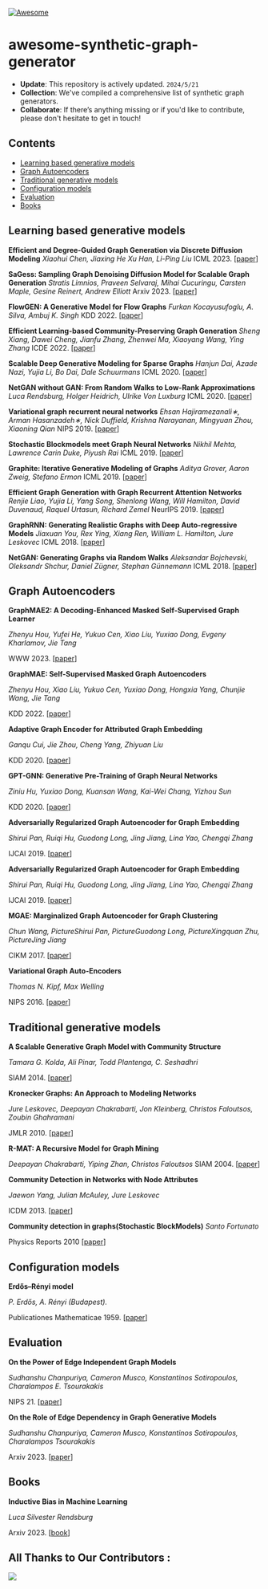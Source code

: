 [![Awesome](https://cdn.rawgit.com/sindresorhus/awesome/d7305f38d29fed78fa85652e3a63e154dd8e8829/media/badge.svg)](https://github.com/hee9joon/Awesome-Diffusion-Models) 

# awesome-synthetic-graph-generator


+ **Update**: This repository is actively updated.  `2024/5/21`
+ **Collection**: We've compiled a comprehensive list of synthetic graph generators.
+ **Collaborate**: If there’s anything missing or if you'd like to contribute, please don't hesitate to get in touch!

## Contents

+ [Learning based generative models](#Learning-based-generative-models)
+ [Graph Autoencoders](#Graph-Autoencoders)
+ [Traditional generative models](#Traditional-generative-models)
+ [Configuration models](#Configuration-models)
+ [Evaluation](#Evaluation)
+ [Books](#Books)


## Learning based generative models
**Efficient and Degree-Guided Graph Generation via Discrete Diffusion Modeling**
*Xiaohui Chen, Jiaxing He Xu Han, Li-Ping Liu*
ICML 2023. [[paper](https://arxiv.org/pdf/2305.04111.pdf)]

**SaGess: Sampling Graph Denoising Diffusion Model for Scalable Graph Generation**
*Stratis Limnios, Praveen Selvaraj, Mihai Cucuringu, Carsten Maple, Gesine Reinert, Andrew Elliott*
Arxiv 2023. [[paper](https://arxiv.org/abs/2306.16827)]

**FlowGEN: A Generative Model for Flow Graphs**
*Furkan Kocayusufoglu, A. Silva, Ambuj K. Singh*
KDD 2022. [[paper](https://dl.acm.org/doi/10.1145/3534678.3539406)]

**Efficient Learning-based Community-Preserving Graph Generation**
*Sheng Xiang, Dawei Cheng, Jianfu Zhang, Zhenwei Ma, Xiaoyang Wang, Ying Zhang*
ICDE 2022. [[paper](https://ieeexplore.ieee.org/document/9835281)]

**Scalable Deep Generative Modeling for Sparse Graphs**
*Hanjun Dai, Azade Nazi, Yujia Li, Bo Dai, Dale Schuurmans*
ICML 2020. [[paper](https://arxiv.org/abs/2006.15502)]

**NetGAN without GAN: From Random Walks to Low-Rank Approximations**
*Luca Rendsburg, Holger Heidrich, Ulrike Von Luxburg*
ICML 2020. [[paper](https://proceedings.mlr.press/v119/rendsburg20a.html)]

**Variational graph recurrent neural networks**
*Ehsan Hajiramezanali∗, Arman Hasanzadeh∗, Nick Duffield, Krishna Narayanan, Mingyuan Zhou, Xiaoning Qian*
NIPS 2019. [[paper](https://dl.acm.org/doi/10.5555/3454287.3455247)]

**Stochastic Blockmodels meet Graph Neural Networks**
*Nikhil Mehta, Lawrence Carin Duke, Piyush Rai*
ICML 2019. [[paper](https://proceedings.mlr.press/v97/mehta19a.html)]

**Graphite: Iterative Generative Modeling of Graphs**
*Aditya Grover, Aaron Zweig, Stefano Ermon*
ICML 2019. [[paper](https://arxiv.org/pdf/1803.10459)]

**Efficient Graph Generation with Graph Recurrent Attention Networks**
*Renjie Liao, Yujia Li, Yang Song, Shenlong Wang, Will Hamilton, David Duvenaud, Raquel Urtasun, Richard Zemel*
NeurIPS 2019. [[paper](https://proceedings.neurips.cc/paper/2019/file/d0921d442ee91b896ad95059d13df618-Paper.pdf)]

**GraphRNN: Generating Realistic Graphs with Deep Auto-regressive Models**
*Jiaxuan You, Rex Ying, Xiang Ren, William L. Hamilton, Jure Leskovec*
ICML 2018. [[paper](https://ar5iv.labs.arxiv.org/html/1802.08773)]

**NetGAN: Generating Graphs via Random Walks**
*Aleksandar Bojchevski, Oleksandr Shchur, Daniel Zügner, Stephan Günnemann*
ICML 2018. [[paper](https://paperswithcode.com/paper/netgan-generating-graphs-via-random-walks)]



## Graph Autoencoders

**GraphMAE2: A Decoding-Enhanced Masked Self-Supervised Graph Learner**

*Zhenyu Hou, Yufei He, Yukuo Cen, Xiao Liu, Yuxiao Dong, Evgeny Kharlamov, Jie Tang*

WWW 2023. [[paper](https://arxiv.org/abs/2304.04779)]

**GraphMAE: Self-Supervised Masked Graph Autoencoders**

*Zhenyu Hou, Xiao Liu, Yukuo Cen, Yuxiao Dong, Hongxia Yang, Chunjie Wang, Jie Tang*

KDD 2022. [[paper](https://arxiv.org/abs/2205.10803)]

**Adaptive Graph Encoder for Attributed Graph Embedding**

*Ganqu Cui, Jie Zhou, Cheng Yang, Zhiyuan Liu*

KDD 2020. [[paper](https://arxiv.org/abs/2007.01594)]

**GPT-GNN: Generative Pre-Training of Graph Neural Networks**

*Ziniu Hu, Yuxiao Dong, Kuansan Wang, Kai-Wei Chang, Yizhou Sun*

KDD 2020. [[paper](https://arxiv.org/abs/2007.01594)]

**Adversarially Regularized Graph Autoencoder for Graph Embedding**

*Shirui Pan, Ruiqi Hu, Guodong Long, Jing Jiang, Lina Yao, Chengqi Zhang*

IJCAI 2019. [[paper](https://arxiv.org/abs/1802.04407)]

**Adversarially Regularized Graph Autoencoder for Graph Embedding**

*Shirui Pan, Ruiqi Hu, Guodong Long, Jing Jiang, Lina Yao, Chengqi Zhang*

IJCAI 2019. [[paper](https://arxiv.org/abs/1802.04407)]

**MGAE: Marginalized Graph Autoencoder for Graph Clustering**

*Chun Wang, PictureShirui Pan, PictureGuodong Long, PictureXingquan Zhu, PictureJing Jiang*

CIKM 2017. [[paper](https://dl.acm.org/doi/10.1145/3132847.3132967)]

**Variational Graph Auto-Encoders**

*Thomas N. Kipf, Max Welling*

NIPS 2016. [[paper](https://arxiv.org/abs/1611.07308)]





## Traditional generative models

**A Scalable Generative Graph Model with Community Structure**

*Tamara G. Kolda, Ali Pinar, Todd Plantenga, C. Seshadhri*

SIAM 2014. [[paper](https://arxiv.org/abs/1302.6636)]

**Kronecker Graphs: An Approach to Modeling Networks**

*Jure Leskovec, Deepayan Chakrabarti, Jon Kleinberg, Christos Faloutsos, Zoubin Ghahramani*

JMLR 2010. [[paper](https://www.jmlr.org/papers/volume11/leskovec10a/leskovec10a.pdf)]


**R-MAT: A Recursive Model for Graph Mining**

*Deepayan Chakrabarti, Yiping Zhan, Christos Faloutsos*
SIAM 2004. [[paper](https://epubs.siam.org/doi/abs/10.1137/1.9781611972740.43)]

**Community Detection in Networks with Node Attributes**

*Jaewon Yang, Julian McAuley, Jure Leskovec*

ICDM 2013. [[paper](https://arxiv.org/abs/1401.7267)]


**Community detection in graphs(Stochastic BlockModels)**
*Santo Fortunato*

Physics Reports 2010 [[paper](https://arxiv.org/abs/0906.0612)]

## Configuration models

**Erdős–Rényi model**

*P. Erdős, A. Rényi (Budapest).*

Publicationes Mathematicae 1959. [[paper](https://www.renyi.hu/~p_erdos/1959-11.pdf)]



## Evaluation

**On the Power of Edge Independent Graph Models**

*Sudhanshu Chanpuriya, Cameron Musco, Konstantinos Sotiropoulos, Charalampos E. Tsourakakis*

NIPS 21. [[paper](https://arxiv.org/abs/2111.00048)]

**On the Role of Edge Dependency in Graph Generative Models**

*Sudhanshu Chanpuriya, Cameron Musco, Konstantinos Sotiropoulos, Charalampos Tsourakakis*

Arxiv 2023. [[paper](https://arxiv.org/abs/2312.03691)]


## Books

**Inductive Bias in Machine Learning**

*Luca Silvester Rendsburg*

Arxiv 2023. [[book](https://scholar.google.com/citations?view_op=view_citation&hl=en&user=h48H5WEAAAAJ&citation_for_view=h48H5WEAAAAJ:zYLM7Y9cAGgC)]



## All Thanks to Our Contributors :

<a href="https://github.com/AI4Risk/awesome-deep-graph-generator/graphs/contributors">
  <img src="https://contrib.rocks/image?repo=AI4Risk/awesome-deep-graph-generator" />
</a>

